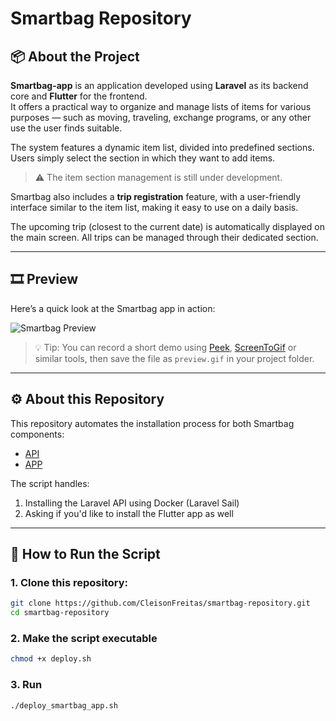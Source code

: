 # Smartbag Repository

## 📦 About the Project

**Smartbag-app** is an application developed using **Laravel** as its backend core and **Flutter** for the frontend.  
It offers a practical way to organize and manage lists of items for various purposes — such as moving, traveling, exchange programs, or any other use the user finds suitable.

The system features a dynamic item list, divided into predefined sections. Users simply select the section in which they want to add items.

> ⚠️ The item section management is still under development.

Smartbag also includes a **trip registration** feature, with a user-friendly interface similar to the item list, making it easy to use on a daily basis.

The upcoming trip (closest to the current date) is automatically displayed on the main screen. All trips can be managed through their dedicated section.

---

## 🎞️ Preview

Here’s a quick look at the Smartbag app in action:

![Smartbag Preview](./preview.gif)

> 💡 Tip: You can record a short demo using [Peek](https://github.com/phw/peek), [ScreenToGif](https://www.screentogif.com/) or similar tools, then save the file as `preview.gif` in your project folder.

---

## ⚙️ About this Repository

This repository automates the installation process for both Smartbag components:

- [API](https://github.com/CleisonFreitas/smartbag-app-api.git)
- [APP](https://github.com/CleisonFreitas/smartbag-app-ui.git)

The script handles:

1. Installing the Laravel API using Docker (Laravel Sail)
2. Asking if you'd like to install the Flutter app as well

---

## 🚀 How to Run the Script

### 1. Clone this repository:

```bash
git clone https://github.com/CleisonFreitas/smartbag-repository.git
cd smartbag-repository
```

### 2. Make the script executable
```bash
chmod +x deploy.sh
```

### 3. Run
```bash
./deploy_smartbag_app.sh
```